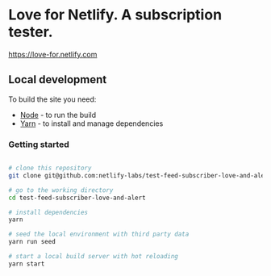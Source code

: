 # Love for Netlify. A subscription tester.

https://love-for.netlify.com


## Local development

To build the site you need:

- [Node](https://nodejs.org) - to run the build
- [Yarn](https://yarnpkg.com) - to install and manage dependencies


### Getting started

```bash

# clone this repository
git clone git@github.com:netlify-labs/test-feed-subscriber-love-and-alert.git

# go to the working directory
cd test-feed-subscriber-love-and-alert

# install dependencies
yarn

# seed the local environment with third party data
yarn run seed

# start a local build server with hot reloading
yarn start
```



